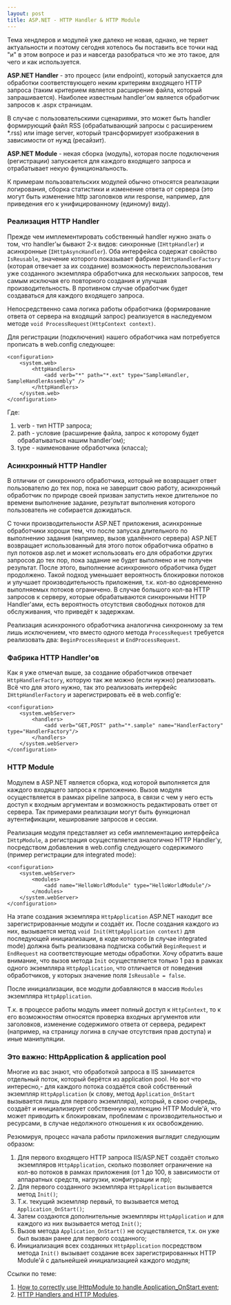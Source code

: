 ```yaml
---
layout: post
title: ASP.NET - HTTP Handler & HTTP Module
---
```


Тема хендлеров и модулей уже далеко не новая, однако, не теряет актуальности и поэтому сегодня хотелось бы поставить все точки над "и" в этом вопросе и раз и навсегда разобраться что же это такое, для чего и как используется.

**ASP.NET Handler** - это процесс (или endpoint), который запускается для обработки соответствующего неким критериям входящего HTTP запроса (таким критерием является расширение файла, который запрашивается). Наиболее известным handler'ом является обработчик запросов к .aspx страницам. 

В случае с пользовательскими сценариями, это может быть handler формирующий файл RSS (обрабатывающий запросы с расширением *.rss) или image server, который трансформирует изображения в зависимости от нужд (ресайзит).

**ASP.NET Module** - некая сборка (модуль), которая после подключения (регистрации) запускается для каждого входящего запроса и отрабатывает некую функциональность.

К примерам пользовательских модулей обычно относятся реализации логирования, сборка статистики и изменение ответа от сервера (это могут быть изменение http заголовков или response, например, для приведения его к унифицированному (единому) виду).

### Реализация HTTP Handler

Прежде чем имплементировать собственный handler нужно знать о том, что handler'ы бывают 2-х видов: синхронные (`IHttpHandler`) и асинхронные (`IHttpAsyncHandler`). Оба интерфейса содержат свойство `IsReusable`, значение которого показывает фабрике `IHttpHandlerFactory` (которая отвечает за их создание) возможность переиспользования уже созданного экземпляра обработчика для нескольких запросов, тем самым исключая его повторного создания и улучшая производительность. В противном случае обработчик будет создаваться для каждого входящего запроса.

Непосредственно сама логика работы обработчика (формирование ответа от сервера на входящий запрос) реализуется в наследуемом методе `void ProcessRequest(HttpContext context)`. 

Для регистрации (подключения) нашего обработчика нам потребуется прописать в web.config следующее:

```
<configuration>
    <system.web>
        <httpHandlers>
            <add verb="*" path="*.ext" type="SampleHandler, SampleHandlerAssembly" />
        </httpHandlers>
    </system.web>
</configuration>
```

Где:

1. verb - тип HTTP запроса;
2. path - условие (расширение файла, запрос к которому будет обрабатываться нашим handler'ом);
3. type - наименование обработчика (класса);

### Асинхронный HTTP Handler

В отличии от синхронного обработчика, который не возвращает ответ пользователю до тех пор, пока не завершит свою работу, асинхронный обработчик по природе своей призван запустить некое длительное по времени выполнение задание, результат выполнения которого пользователь не собирается дожидаться. 

С точки производительности ASP.NET приложения, асинхронные обработчики хороши тем, что после запуска длительного по выполнению задания (например, вызов удалённого сервера) ASP.NET возвращает использованный для этого поток обработчика обратно в пул потоков asp.net и может использовать его для обработки других запросов до тех пор, пока задание не будет выполнено и не получен результат. После этого, выполнение асинхронного обработчика будет продолжено. Такой подход уменьшает вероятность блокировки потоков и улучшает производительность приложения, т.к. кол-во одновременно выполняемых потоков ограничено. В случае большого кол-ва HTTP запросов к серверу, которые обрабатываются синхронными HTTP Handler'ами, есть вероятность отсутствия свободных потоков для обслуживания, что приведёт к задержкам.

Реализация асинхронного обработчика аналогична синхронному за тем лишь исключением, что вместо одного метода `ProcessRequest` требуется реализовать два: `BeginProcessRequest` и `EndProcessRequest`.

### Фабрика HTTP Handler'ов

Как я уже отмечал выше, за создание обработчиков отвечает `HttpHandlerFactory`, которую так же можно (если нужно) реализовать. Всё что для этого нужно, так это реализовать интерфейс `IHttpHandlerFactory` и зарегистрировать её в web.config'e:

```
<configuration>
    <system.webServer>
        <handlers>
            <add verb="GET,POST" path="*.sample" name="HandlerFactory" type="HandlerFactory"/>
        </handlers>
    </system.webServer>
</configuration>
```

### HTTP Module

Модулем в ASP.NET является сборка, код которой выполняется для каждого входящего запроса к приложению. Вызов модуля осуществляется в рамках pipeline запроса, в связи с чем у него есть доступ к входным аргументам и возможность редактировать ответ от сервера. Так примерами реализации могут быть функционал аутентификации, кеширование запросов и сессии.

Реализация модуля представляет из себя имплементацию интерфейса `IHttpModule`, а регистрация осуществляется аналогично HTTP Handler'у, посредством добавления в web.config следующего содержимого (пример регистрации для integrated mode):

```
<configuration>
    <system.webServer>
        <modules>
            <add name="HelloWorldModule" type="HelloWorldModule"/>
        </modules>
    </system.webServer>
</configuration>
```

На этапе создания экземпляра `HttpApplication` ASP.NET находит все зарегистрированные модули и создаёт их. После создания каждого из них, вызывается метод `void Init(HttpApplication context)` для последующей инициализации, в коде которого (в случае integrated mode) должна быть реализована подписка событий `BeginRequest` и `EndRequest` на соответствующие методы обработки. Хочу обратить ваше внимание, что вызов метода `Init` осуществляется только 1 раз в рамках одного экземпляра `HttpApplication`, что отличается от поведения обработчиков, у которых значение поля `IsReusable = false`. 

После инициализации, все модули добавляются в массив `Modules` экземпляра `HttpApplication`.

Т.к. в процессе работы модуль имеет полный доступ к `HttpContext`, то к его возможностям относятся проверка входных аргументов или заголовков, изменение содержимого ответа от сервера, редирект (например, на страницу логина в случае отсутствия прав доступа) и иные манипуляции.

### Это важно: HttpApplication & application pool

Многие из вас знают, что обработкой запроса в IIS занимается отдельный поток, который берётся из application pool. Но вот что интересно,- для каждого потока создаётся свой собственный экземпляр `HttpApplication` (к слову, метод `Application_OnStart` вызывается лишь для первого экземпляра), который, в свою очередь, создаёт и инициализирует собственную коллекцию HTTP Module'й, что может приводить к блокировкам, проблемам с производительностью и ресурсами, в случае недолжного отношения к их освобождению.

Резюмируя, процесс начала работы приложения выглядит следующим образом:

1. Для первого входящего HTTP запроса IIS/ASP.NET создаёт столько экземпляров `HttpApplication`, сколько позволяет ограничение на кол-во потоков в рамках приложения (от 1 до 100, в зависимости от аппаратных средств, нагрузки, конфигурации и пр);
2. Для первого созданного экземпляра `HttpApplication` вызывается метод `Init()`;
3. Т.к. текущий экземпляр первый, то вызывается метод `Application_OnStart()`;
4. Затем создаются дополнительные экземпляры `HttpApplication` и для каждого из них вызывается метод `Init()`;
5. Вызов метода `Application_OnStart()` не осуществляется, т.к. он уже был вызван ранее для первого созданного;
6. Инициализация всех созданных `HttpApplication` посредством метода `Init()` вызывает создание всех зарегистрированных HTTP Module'й с дальнейшей инициализацией каждого модуля;

Ссылки по теме:
1. [How to correctly use IHttpModule to handle Application_OnStart event](http://erraticdev.blogspot.ru/2011/01/how-to-correctly-use-ihttpmodule-to.html);
2. [HTTP Handlers and HTTP Modules](https://msdn.microsoft.com/en-us/library/bb398986.aspx?f=255&MSPPError=-2147217396).